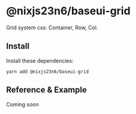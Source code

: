 # @nixjs23n6/baseui-grid

Grid system css: Container, Row, Col.

## Install

Install these dependencies:

`yarn add @nixjs23n6/baseui-grid`

## Reference & Example

Coming soon
